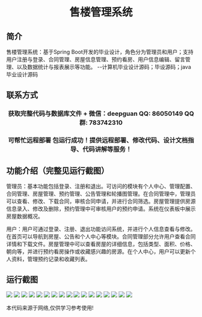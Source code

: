 <p><h1 align="center">售楼管理系统</h1></p>

## 简介
售楼管理系统：基于Spring Boot开发的毕业设计，角色分为管理员和用户；支持用户注册与登录、合同管理、房屋信息管理、预约看房、用户信息编辑、留言管理、以及数据统计与报表展示等功能。    --计算机毕业设计源码；毕设源码；java毕业设计源码


## 联系方式
<p><h3 align="center">获取完整代码与数据库文件 + 微信：deepguan QQ: 86050149 QQ群: 783742310</h3></p>
<p><h3 align="center">可帮忙远程部署 包运行成功！提供远程部署、修改代码、设计文档指导、代码讲解等服务！</h3></p>

## 功能介绍（完整见运行截图）
管理员：基本功能包括登录、注册和退出。可访问的模块有个人中心、管理配置、合同管理、房屋管理、预约管理、公告管理和轮播图管理。在合同管理中，管理员可以查看、修改、下载合同，审核合同申请，并进行合同筛选。房屋管理提供房源信息录入、修改及删除，预约管理中可审核用户的预约申请。系统在仪表板中展示房屋数据概况。

用户：用户可通过登录、注册、退出功能访问系统，并进行个人信息查看与修改。在首页可以导航到房屋、公告和个人中心等模块。合同管理部分允许用户查看合同详情和下载文件。房屋管理中可以查看房屋的详细信息，包括类型、面积、价格、朝向等，并进行预约看房操作或收藏感兴趣的房源。在个人中心，用户可以更新个人资料，管理预约记录和收藏列表。


## 运行截图
![](https://bs-1329754181.cos.ap-shanghai.myqcloud.com/spring/SaleManagementSystem/img/001.jpg)
![](https://bs-1329754181.cos.ap-shanghai.myqcloud.com/spring/SaleManagementSystem/img/002.jpg)
![](https://bs-1329754181.cos.ap-shanghai.myqcloud.com/spring/SaleManagementSystem/img/003.jpg)
![](https://bs-1329754181.cos.ap-shanghai.myqcloud.com/spring/SaleManagementSystem/img/004.jpg)
![](https://bs-1329754181.cos.ap-shanghai.myqcloud.com/spring/SaleManagementSystem/img/005.jpg)
![](https://bs-1329754181.cos.ap-shanghai.myqcloud.com/spring/SaleManagementSystem/img/006.jpg)
![](https://bs-1329754181.cos.ap-shanghai.myqcloud.com/spring/SaleManagementSystem/img/007.jpg)
![](https://bs-1329754181.cos.ap-shanghai.myqcloud.com/spring/SaleManagementSystem/img/008.jpg)
![](https://bs-1329754181.cos.ap-shanghai.myqcloud.com/spring/SaleManagementSystem/img/009.jpg)
![](https://bs-1329754181.cos.ap-shanghai.myqcloud.com/spring/SaleManagementSystem/img/010.jpg)
![](https://bs-1329754181.cos.ap-shanghai.myqcloud.com/spring/SaleManagementSystem/img/011.jpg)
![](https://bs-1329754181.cos.ap-shanghai.myqcloud.com/spring/SaleManagementSystem/img/012.jpg)
![](https://bs-1329754181.cos.ap-shanghai.myqcloud.com/spring/SaleManagementSystem/img/013.jpg)
![](https://bs-1329754181.cos.ap-shanghai.myqcloud.com/spring/SaleManagementSystem/img/014.jpg)
![](https://bs-1329754181.cos.ap-shanghai.myqcloud.com/spring/SaleManagementSystem/img/015.jpg)
![](https://bs-1329754181.cos.ap-shanghai.myqcloud.com/spring/SaleManagementSystem/img/016.jpg)
![](https://bs-1329754181.cos.ap-shanghai.myqcloud.com/spring/SaleManagementSystem/img/017.jpg)

<p>本代码来源于网络,仅供学习参考使用!</p>

